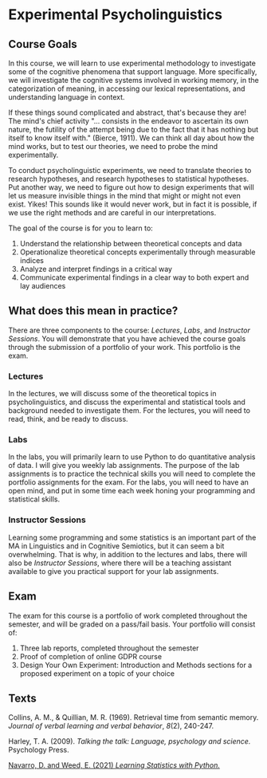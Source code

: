 # Experimental Psycholinguistics

## Course Goals
In this course, we will learn to use experimental methodology to investigate some of the cognitive phenomena that support language. More specifically, we will investigate the cognitive systems involved in working memory, in the categorization of meaning, in accessing our lexical representations, and understanding language in context. 

If these things sound complicated and abstract, that's because they are! The mind's chief activity "... consists in the endeavor to ascertain its own nature, the futility of the attempt being due to the fact that it has nothing but itself to know itself with." (Bierce, 1911). We can think all day about how the mind works, but to test our theories, we need to probe the mind experimentally.

To conduct psycholinguistic experiments, we need to translate theories to research hypotheses, and research hypotheses to statistical hypotheses. Put another way, we need to figure out how to design experiments that will let us measure invisible things in the mind that might or might not even exist. Yikes! This sounds like it would never work, but in fact it is possible, if we use the right methods and are careful in our interpretations.

The goal of the course is for you to learn to:

1. Understand the relationship between theoretical concepts and data
2. Operationalize theoretical concepts experimentally through measurable indices
3. Analyze and interpret findings in a critical way
4. Communicate experimental findings in a clear way to both expert and lay audiences

## What does this mean in practice?
There are three components to the course: _Lectures_, _Labs_, and  _Instructor Sessions_. You will demonstrate that you have achieved the course goals through the submission of a portfolio of your work. This portfolio is the exam.

### Lectures
In the lectures, we will discuss some of the theoretical topics in psycholinguistics, and discuss the experimental and statistical tools and background needed to investigate them. For the lectures, you will need to read, think, and be ready to discuss. 

### Labs
In the labs, you will primarily learn to use Python to do quantitative analysis of data. I will give you weekly lab assignments. The purpose of the lab assignments is to practice the technical skills you will need to complete the portfolio assignments for the exam. For the labs, you will need to have an open mind, and put in some time each week honing your programming and statistical skills.

### Instructor Sessions
Learning some programming and some statistics is an important part of the MA in Linguistics and in Cognitive Semiotics, but it can seem a bit overwhelming. That is why, in addition to the lectures and labs, there will also be _Instructor Sessions_, where there will be a teaching assistant available to give you practical support for your lab assignments. 

## Exam
The exam for this course is a portfolio of work completed throughout the semester, and will be graded on a pass/fail basis. Your portfolio will consist of:

1. Three lab reports, completed throughout  the semester
2. Proof of completion of online GDPR course
3. Design Your Own Experiment: Introduction and Methods sections for a proposed experiment on a topic of your choice



## Texts

Collins, A. M., & Quillian, M. R. (1969). Retrieval time from semantic memory. _Journal of verbal learning and verbal behavior_, _8_(2), 240-247.

Harley, T. A. (2009). _Talking the talk: Language, psychology and science._ Psychology Press.

[Navarro, D. and Weed, E. (2021) _Learning Statistics with Python._](https://ethanweed.github.io/pythonbook/landingpage.html)










